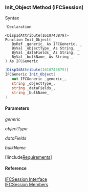 ﻿### Init_Object Method (IFCSession)

Syntax

```vbnet
'Declaration

<DispIdAttribute(1610743879)>
Function Init_Object( _
   ByRef _generic_ As IFCGeneric, _
   ByVal _objectType_ As String, _
   ByVal _dataFields_ As String, _
   ByVal _bulkName_ As String _
) As IFCGeneric
```

```csharp
[DispIdAttribute(1610743879)]
IFCGeneric Init_Object( 
   out IFCGeneric _generic_,
   string _objectType_,
   string _dataFields_,
   string _bulkName_
)
```

#### Parameters

_generic_

_objectType_

_dataFields_

_bulkName_

[!include[Requirements](../partials/requirements.md)]

#### Reference

[IFCSession Interface](FChoice.Foundation.Clarify.Compatibility~FChoice.Foundation.Clarify.Compatibility.IFCSession.md)  
[IFCSession Members](FChoice.Foundation.Clarify.Compatibility~FChoice.Foundation.Clarify.Compatibility.IFCSession_members.md)